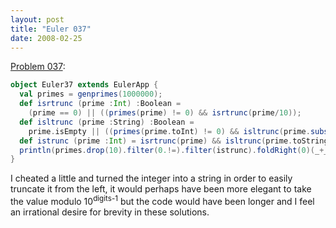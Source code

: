 ```yaml
---
layout: post
title: "Euler 037"
date: 2008-02-25
---
```


[Problem 037]\:

```scala
object Euler37 extends EulerApp {
  val primes = genprimes(1000000);
  def isrtrunc (prime :Int) :Boolean =
    (prime == 0) || ((primes(prime) != 0) && isrtrunc(prime/10));
  def isltrunc (prime :String) :Boolean =
    prime.isEmpty || ((primes(prime.toInt) != 0) && isltrunc(prime.substring(1)));
  def istrunc (prime :Int) = isrtrunc(prime) && isltrunc(prime.toString)
  println(primes.drop(10).filter(0.!=).filter(istrunc).foldRight(0)(_+_));
}
```
I cheated a little and turned the integer into a string in order to easily truncate it from the left, it would perhaps have been more elegant to take the value modulo 10<sup>digits-1</sup> but the code would have been longer and I feel an irrational desire for brevity in these solutions.



[Problem 037]: http://projecteuler.net/index.php?section=problems&id=37
